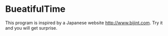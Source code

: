 BueatifulTime
=============
This program is inspired by a Japanese website http://www.bijint.com. Try it and you will get surprise.

